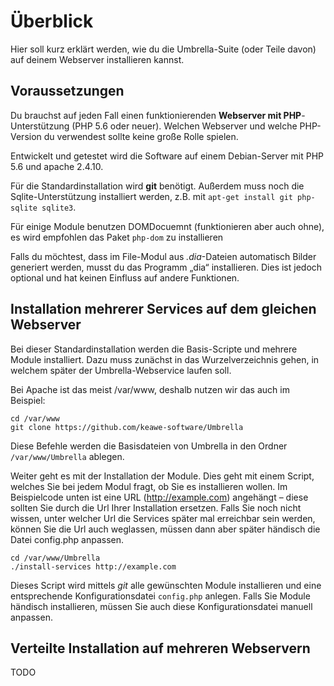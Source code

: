 # Überblick

Hier soll kurz erklärt werden, wie du die Umbrella-Suite (oder Teile davon) auf deinem Webserver installieren kannst.

## Voraussetzungen

Du brauchst auf jeden Fall einen funktionierenden **Webserver mit PHP**-Unterstützung (PHP 5.6 oder neuer).
Welchen Webserver und welche PHP-Version du verwendest sollte keine große Rolle spielen.

Entwickelt und getestet wird die Software auf einem Debian-Server mit PHP 5.6 und apache 2.4.10.

Für die Standardinstallation wird **git** benötigt.
Außerdem muss noch die Sqlite-Unterstützung installiert werden, z.B. mit `apt-get install git php-sqlite sqlite3`.

Für einige Module benutzen DOMDocuemnt (funktionieren aber auch ohne), es wird empfohlen das Paket `php-dom` zu installieren

Falls du möchtest, dass im File-Modul aus *.dia*-Dateien automatisch Bilder generiert werden, musst du das Programm „dia“ installieren. Dies ist jedoch optional und hat keinen Einfluss auf andere Funktionen.
 
## Installation mehrerer Services auf dem gleichen Webserver

Bei dieser Standardinstallation werden die Basis-Scripte und mehrere Module installiert.
Dazu muss zunächst in das Wurzelverzeichnis gehen, in welchem später der Umbrella-Webservice laufen soll.

Bei Apache ist das meist /var/www, deshalb nutzen wir das auch im Beispiel:

```
cd /var/www
git clone https://github.com/keawe-software/Umbrella
```

Diese Befehle werden die Basisdateien von Umbrella in den Ordner `/var/www/Umbrella` ablegen.

Weiter geht es mit der Installation der Module. 
Dies geht mit einem Script, welches Sie bei jedem Modul fragt, ob Sie es installieren wollen.
Im Beispielcode unten ist eine URL (http://example.com) angehängt – diese sollten Sie durch die Url Ihrer Installation ersetzen.
Falls Sie noch nicht wissen, unter welcher Url die Services später mal erreichbar sein werden, können Sie die Url auch weglassen, müssen dann aber später händisch die Datei config.php anpassen.

```
cd /var/www/Umbrella
./install-services http://example.com
```

Dieses Script wird mittels *git* alle gewünschten Module installieren und eine entsprechende Konfigurationsdatei `config.php` anlegen. 
Falls Sie Module händisch installieren, müssen Sie auch diese Konfigurationsdatei manuell anpassen.

## Verteilte Installation auf mehreren Webservern

TODO
